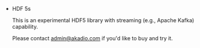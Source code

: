 * HDF 5s

  This is an experimental HDF5 library with streaming (e.g., Apache Kafka)
  capability.

  Please contact admin@akadio.com if you'd like to buy and try it.



  
  
  
